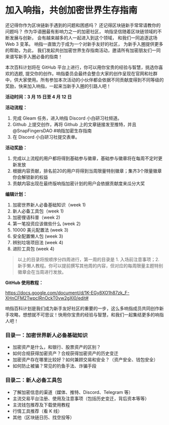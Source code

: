 # 加入响指，共创加密世界生存指南 

还记得你作为区块链新手遇到的问题和困惑吗？ 还记得区块链新手常常请教你的问题吗？ 作为华语圈最有影响力之一的加密社区， 响指坚信随着区块链领域的不断发展与创新， 会有越来越多的人一起进入到这个领域， 和我们一同追逐这场 Web 3 变革。 响指一直致力于成为一个对新手友好的社区， 为新手入圈提供更多的帮助，为此， 我们发起共创加密世界生存指南活动，邀请所有加密朋友们一同来谱写新手入圈必备的指南！  

本次百科计划将在 GitHub 平台上进行，你可以用你宝贵的经验与智慧，挑选你喜欢的选题, 提交你的创作。响指委员会最终会整合大家的创作呈现在官网和社群中，供大家使用。所有参加本次活动的小伙伴都会依据不同贡献度得到不同等级的奖励，快来加入响指，一起来当新手入圈的引路人吧！

**活动时间：3 月 15 日至 4 月 12 日**

**活动流程：**  

1. 完成 Gleam 任务，进入响指 Discord 小白研习社频道。 
2. Github 上提交创作，再将 Github 上的文章链接发至推特，并且 @SnapFingersDAO #响指加密生存指南
3. 在 Discord 小白研习社提交表单。 

**活动奖励：**  

1. 完成以上流程的用户都将得到基础参与徽章，基础参与徽章将在每周不定时更新发放
2. 根据内容贡献，排名前20的用户将得到当周限量特别徽章；集齐3个限量徽章你会解锁新的权益
3. 贡献内容出现在最终版响指加密计划的用户会依据贡献度来瓜分大奖 

**编辑计划：**  

1. 加密世界新人必备基础知识（week 1)
2. 新人必备工具包（week 1)
3. 加密俚语科普（week 2)
4. 第一笔投资应该做些什么 (week 2)
5. 10000 美元配置法 (week 3)
6. 安全配置懒人包 (week 3)
7. 辨别垃圾项目法 (week 4)
8. 进阶工具包 (week 4)

> 以上的目录将按顺序分四周进行，第一周的目录是 1. 入场前注意事项；2. 新手懒人教程。你可以提前撰写其他周的内容，但对应的每周限量主题特别徽章会在当周进行发放。

**GitHub 使用教程：**  

https://docs.google.com/document/d/1K-EGy8XO1h87zk_F-XHnCFM2TwpcIRnOckT0vw2gXl0/edit#

响指百科计划是我们成为新手友好社区的重要的一步，这么多响指成员共同创作新手攻略，想想就不可思议！快用你宝贵的经验与智慧，和我们一起集结更多的响指人吧！


### 目录一：加密世界新人必备基础知识
- 加密资产是什么，和银行、股票资产的区别？
- 如何合规获得加密资产？合规获得加密资产的历史变迁
- 加密资产存在哪里比较好？如何兼顾交易和安全？（资产安全、钱包安全）
- 如何防止被骗？常见的钓鱼手法、诈骗手段


### 目录二：新人必备工具包
- 了解加密信息的渠道（媒体、推特、Discord、Telegram 等）
- 主流交易平台注册、使用及注意事项（包括历史变迁，背后资本等等）
- 主流钱包推荐及下载使用教程
- 行情工具推荐（看 K 线）
- 其他（区块链日历、找空投等）



